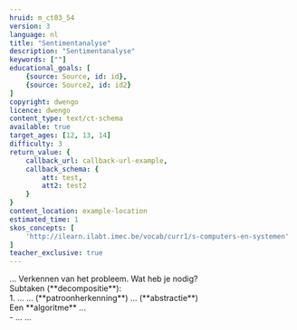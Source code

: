 ```yaml
---
hruid: m_ct03_54
version: 3
language: nl
title: "Sentimentanalyse"
description: "Sentimentanalyse"
keywords: [""]
educational_goals: [
    {source: Source, id: id}, 
    {source: Source2, id: id2}
]
copyright: dwengo
licence: dwengo
content_type: text/ct-schema
available: true
target_ages: [12, 13, 14]
difficulty: 3
return_value: {
    callback_url: callback-url-example,
    callback_schema: {
        att: test,
        att2: test2
    }
}
content_location: example-location
estimated_time: 1
skos_concepts: [
    'http://ilearn.ilabt.imec.be/vocab/curr1/s-computers-en-systemen'
]
teacher_exclusive: true
---
```


<context>
...  
</div>
</context>
<decomposition>
Verkennen van het probleem. Wat heb je nodig? <br> Subtaken (**decompositie**):<br>
1. ... 
</decomposition>
<patternRecognition>
...  (**patroonherkenning**)
</patternRecognition>
<abstraction>
... (**abstractie**)<br>
</abstraction>
<algorithms>
Een **algoritme** ... <br>
- ... 
</algorithms>
<implementation>
... 
</implementation>

